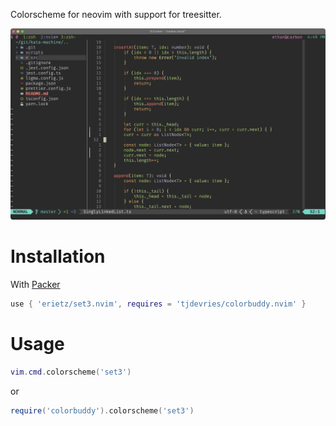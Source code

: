 Colorscheme for neovim with support for treesitter.

![Screenshot](./media/Screenshot-2023-01-14.png)

# Installation

With [Packer](https://github.com/wbthomason/packer.nvim)

```lua
use { 'erietz/set3.nvim', requires = 'tjdevries/colorbuddy.nvim' }
```

# Usage

```lua
vim.cmd.colorscheme('set3')
```

or

```lua
require('colorbuddy').colorscheme('set3')
```
